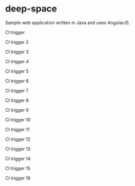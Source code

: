 # deep-space
Sample web application written in Java and uses AngularJS.

CI trigger

CI trigger 2

CI trigger 3

CI trigger 4

CI trigger 5

CI trigger 6

CI trigger 7

CI trigger 8

CI trigger 9

CI trigger 10

CI trigger 11

CI trigger 12

CI trigger 13

CI trigger 14

CI trigger 15

CI trigger 16
